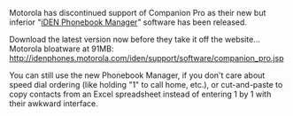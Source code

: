 Motorola has discontinued support of Companion Pro as their new but
inferior "[iDEN Phonebook Manager](iDEN_Phonebook_Manager "wikilink")"
software has been released.

Download the latest version now before they take it off the website...
Motorola bloatware at 91MB:
<http://idenphones.motorola.com/iden/support/software/companion_pro.jsp>

You can still use the new Phonebook Manager, if you don't care about
speed dial ordering (like holding "1" to call home, etc.), or
cut-and-paste to copy contacts from an Excel spreadsheet instead of
entering 1 by 1 with their awkward interface.